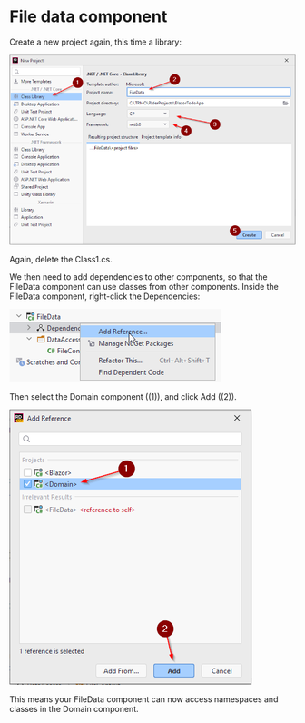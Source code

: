 # File data component
Create a new project again, this time a library:

![img_5.png](Resources/img_5.png)

Again, delete the Class1.cs.

We then need to add dependencies to other components, so that the FileData component can use classes from other components.
Inside the FileData component, right-click the Dependencies:

![img_7.png](Resources/img_7.png)

Then select the Domain component ((1)), and click Add ((2)).

![img_8.png](Resources/img_8.png)

This means your FileData component can now access namespaces and classes in the Domain component.